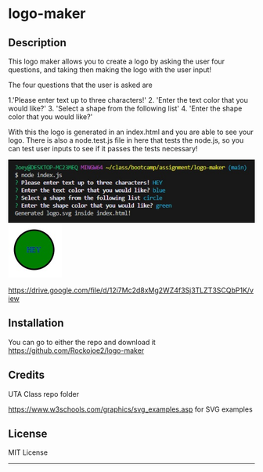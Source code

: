 # logo-maker

## Description

This logo maker allows you to create a logo by asking the user four questions, and taking then making the logo with the user input!

The four questions that the user is asked are

1.'Please enter text up to three characters!'
2. 'Enter the text color that you would like?'
3. 'Select a shape from the following list'
4. 'Enter the shape color that you would like?'

With this the logo is generated in an index.html and you are able to see your logo. There is also a node.test.js file in here that tests the node.js, so you can test user inputs to see if it passes the tests necessary!

<img src="./assets/images/image.jpg"/>
<img src="./assets/images/image2.jpg"/>

https://drive.google.com/file/d/12i7Mc2d8xMg2WZ4f3Sj3TLZT3SCQbP1K/view


## Installation

You can go to either the repo and download it https://github.com/Rockojoe2/logo-maker 


## Credits

UTA Class repo folder

https://www.w3schools.com/graphics/svg_examples.asp for SVG examples

## License

MIT License

---

